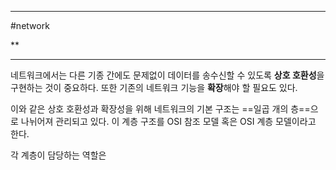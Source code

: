 
---

#network 

**

---

네트워크에서는 다른 기종 간에도 문제없이 데이터를 송수신할 수 있도록 **상호 호환성**을 구현하는 것이 중요하다. 또한 기존의 네트워크 기능을 **확장**해야 할 필요도 있다.

이와 같은 상호 호환성과 확장성을 위해 네트워크의 기본 구조는 ==일곱 개의 층==으로 나뉘어져 관리되고 있다. 이 계층 구조를 OSI 참조 모델 혹은 OSI 계층 모델이라고 한다.

각 계층이 담당하는 역할은 